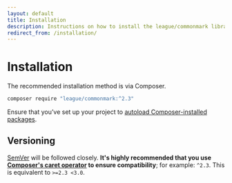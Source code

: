 ```yaml
---
layout: default
title: Installation
description: Instructions on how to install the league/commonmark library
redirect_from: /installation/
---
```


# Installation

The recommended installation method is via Composer.

```bash
composer require "league/commonmark:^2.3"
```

Ensure that you’ve set up your project to [autoload Composer-installed packages](https://getcomposer.org/doc/01-basic-usage.md#autoloading).

## Versioning

[SemVer](http://semver.org/) will be followed closely.  **It's highly recommended that you use [Composer's caret operator](https://getcomposer.org/doc/articles/versions.md#caret-version-range-) to ensure compatibility**; for example: `^2.3`.  This is equivalent to `>=2.3 <3.0`.
